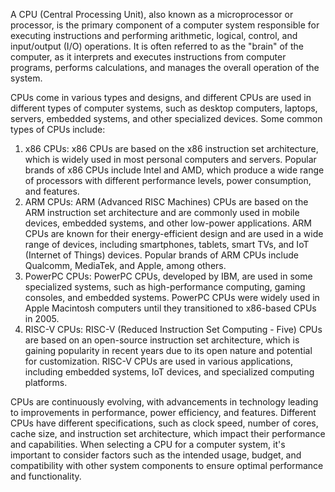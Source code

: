 A CPU (Central Processing Unit), also known as a microprocessor or processor, is the primary component of a computer system responsible for executing instructions and performing arithmetic, logical, control, and input/output (I/O) operations. It is often referred to as the "brain" of the computer, as it interprets and executes instructions from computer programs, performs calculations, and manages the overall operation of the system.

CPUs come in various types and designs, and different CPUs are used in different types of computer systems, such as desktop computers, laptops, servers, embedded systems, and other specialized devices. Some common types of CPUs include:

1. x86 CPUs: x86 CPUs are based on the x86 instruction set architecture, which is widely used in most personal computers and servers. Popular brands of x86 CPUs include Intel and AMD, which produce a wide range of processors with different performance levels, power consumption, and features.
2. ARM CPUs: ARM (Advanced RISC Machines) CPUs are based on the ARM instruction set architecture and are commonly used in mobile devices, embedded systems, and other low-power applications. ARM CPUs are known for their energy-efficient design and are used in a wide range of devices, including smartphones, tablets, smart TVs, and IoT (Internet of Things) devices. Popular brands of ARM CPUs include Qualcomm, MediaTek, and Apple, among others.
3. PowerPC CPUs: PowerPC CPUs, developed by IBM, are used in some specialized systems, such as high-performance computing, gaming consoles, and embedded systems. PowerPC CPUs were widely used in Apple Macintosh computers until they transitioned to x86-based CPUs in 2005.
4. RISC-V CPUs: RISC-V (Reduced Instruction Set Computing - Five) CPUs are based on an open-source instruction set architecture, which is gaining popularity in recent years due to its open nature and potential for customization. RISC-V CPUs are used in various applications, including embedded systems, IoT devices, and specialized computing platforms.

CPUs are continuously evolving, with advancements in technology leading to improvements in performance, power efficiency, and features. Different CPUs have different specifications, such as clock speed, number of cores, cache size, and instruction set architecture, which impact their performance and capabilities. When selecting a CPU for a computer system, it's important to consider factors such as the intended usage, budget, and compatibility with other system components to ensure optimal performance and functionality.